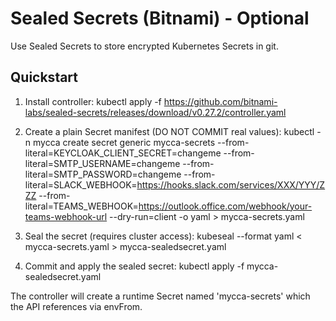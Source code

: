 # Sealed Secrets (Bitnami) - Optional
Use Sealed Secrets to store encrypted Kubernetes Secrets in git.

## Quickstart
1) Install controller:
   kubectl apply -f https://github.com/bitnami-labs/sealed-secrets/releases/download/v0.27.2/controller.yaml

2) Create a plain Secret manifest (DO NOT COMMIT real values):
   kubectl -n mycca create secret generic mycca-secrets      --from-literal=KEYCLOAK_CLIENT_SECRET=changeme      --from-literal=SMTP_USERNAME=changeme      --from-literal=SMTP_PASSWORD=changeme      --from-literal=SLACK_WEBHOOK=https://hooks.slack.com/services/XXX/YYY/ZZZ      --from-literal=TEAMS_WEBHOOK=https://outlook.office.com/webhook/your-teams-webhook-url      --dry-run=client -o yaml > mycca-secrets.yaml

3) Seal the secret (requires cluster access):
   kubeseal --format yaml < mycca-secrets.yaml > mycca-sealedsecret.yaml

4) Commit and apply the sealed secret:
   kubectl apply -f mycca-sealedsecret.yaml

The controller will create a runtime Secret named 'mycca-secrets' which the API references via envFrom.
